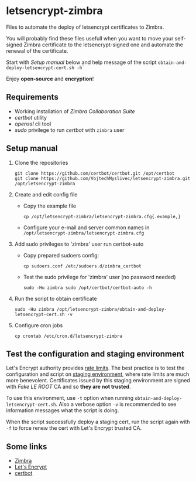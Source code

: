 # letsencrypt-zimbra

Files to automate the deploy of letsencrypt certificates to Zimbra.

You will probably find these files usefull when you want to move your
self-signed Zimbra certificate to the letsencrypt-signed one and automate the
renewal of the certificate.

Start with *Setup manual* below and help message of the script
    ```
    obtain-and-deploy-letsencrypt-cert.sh -h`
    ```

Enjoy **open-source** and **encryption**!


## Requirements

- Working installation of *Zimbra Collaboration Suite*
- *certbot* utility
- *openssl* cli tool
- *sudo* privilege to run *certbot* with `zimbra` user


## Setup manual

1. Clone the repositories

    ```
    git clone https://github.com/certbot/certbot.git /opt/certbot
    git clone https://github.com/VojtechMyslivec/letsencrypt-zimbra.git /opt/letsencrypt-zimbra
    ```

2. Create and edit config file

    - Copy the example file

        ```
        cp /opt/letsencrypt-zimbra/letsencrypt-zimbra.cfg{.example,}
        ```

    - Configure your e-mail and server common names in
      `/opt/letsencrypt-zimbra/letsencrypt-zimbra.cfg`


3. Add sudo privileges to 'zimbra' user run certbot-auto

    - Copy prepared sudoers config:

        ```
        cp sudoers.conf /etc/sudoers.d/zimbra_certbot
        ```

    - Test the sudo privilege for 'zimbra' user (no password needed)

        ```
        sudo -Hu zimbra sudo /opt/certbot/certbot-auto -h
        ```

4. Run the script to obtain certificate

    ```
    sudo -Hu zimbra /opt/letsencrypt-zimbra/obtain-and-deploy-letsencrypt-cert.sh -v
    ```

5. Configure cron jobs

    ```
    cp crontab /etc/cron.d/letsencrypt-zimbra
    ```


## Test the configuration and staging environment

Let's Encrypt authority provides [rate
limits](https://letsencrypt.org/docs/rate-limits/).  The best practice is to
test the configuration and script on [staging
environment](https://letsencrypt.org/docs/staging-environment/), where rate
limits are much more benevolent. Certificates issued by this staging
environment are signed with *Fake LE ROOT* CA and so **they are not trusted**.

To use this environment, use `-t` option when running
`obtain-and-deploy-letsencrypt-cert.sh`. Also a verbose option `-v` is
recommended to see information messages what the script is doing.

When the script successfully deploy a staging cert, run the script again
with `-f` to force renew the cert with Let's Encrypt trusted CA.


## Some links

- [Zimbra](https://www.zimbra.org/)
- [Let's Encrypt](https://letsencrypt.org/)
- [certbot](https://github.com/certbot/certbot)
